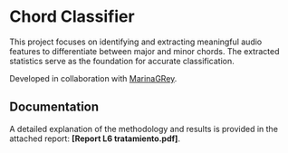 # Chord Classifier

This project focuses on identifying and extracting meaningful audio features to differentiate between major and minor chords. The extracted statistics serve as the foundation for accurate classification.

Developed in collaboration with [MarinaGRey](https://github.com/MarinaGRey).

## Documentation

A detailed explanation of the methodology and results is provided in the attached report: **[Report L6 tratamiento.pdf]**.
